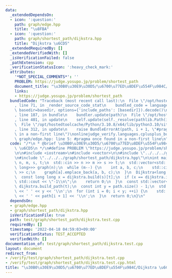 ```yaml
---
data:
  _extendedDependsOn:
  - icon: ':question:'
    path: graph/edge.hpp
    title: "\u8FBA"
  - icon: ':question:'
    path: graph/shortest_path/dijkstra.hpp
    title: "Dijkstra \u6CD5"
  _extendedRequiredBy: []
  _extendedVerifiedWith: []
  _isVerificationFailed: false
  _pathExtension: cpp
  _verificationStatusIcon: ':heavy_check_mark:'
  attributes:
    '*NOT_SPECIAL_COMMENTS*': ''
    PROBLEM: https://judge.yosupo.jp/problem/shortest_path
    document_title: "\u30B0\u30E9\u30D5/\u6700\u77ED\u8DEF\u554F\u984C/Dijkstra \u6CD5"
    links:
    - https://judge.yosupo.jp/problem/shortest_path
  bundledCode: "Traceback (most recent call last):\n  File \"/opt/hostedtoolcache/Python/3.10.8/x64/lib/python3.10/site-packages/onlinejudge_verify/documentation/build.py\"\
    , line 71, in _render_source_code_stat\n    bundled_code = language.bundle(stat.path,\
    \ basedir=basedir, options={'include_paths': [basedir]}).decode()\n  File \"/opt/hostedtoolcache/Python/3.10.8/x64/lib/python3.10/site-packages/onlinejudge_verify/languages/cplusplus.py\"\
    , line 187, in bundle\n    bundler.update(path)\n  File \"/opt/hostedtoolcache/Python/3.10.8/x64/lib/python3.10/site-packages/onlinejudge_verify/languages/cplusplus_bundle.py\"\
    , line 401, in update\n    self.update(self._resolve(pathlib.Path(included), included_from=path))\n\
    \  File \"/opt/hostedtoolcache/Python/3.10.8/x64/lib/python3.10/site-packages/onlinejudge_verify/languages/cplusplus_bundle.py\"\
    , line 312, in update\n    raise BundleErrorAt(path, i + 1, \"#pragma once found\
    \ in a non-first line\")\nonlinejudge_verify.languages.cplusplus_bundle.BundleErrorAt:\
    \ graph/edge.hpp: line 5: #pragma once found in a non-first line\n"
  code: "/*\n * @brief \u30B0\u30E9\u30D5/\u6700\u77ED\u8DEF\u554F\u984C/Dijkstra\
    \ \u6CD5\n */\n#define PROBLEM \"https://judge.yosupo.jp/problem/shortest_path\"\
    \n\n#include <iostream>\n#include <vector>\n\n#include \"../../../graph/edge.hpp\"\
    \n#include \"../../../graph/shortest_path/dijkstra.hpp\"\n\nint main() {\n  int\
    \ n, m, s, t;\n  std::cin >> n >> m >> s >> t;\n  std::vector<std::vector<Edge<long\
    \ long>>> graph(n);\n  while (m--) {\n    int a, b, c;\n    std::cin >> a >> b\
    \ >> c;\n    graph[a].emplace_back(a, b, c);\n  }\n  Dijkstra<long long> dijkstra(graph);\n\
    \  const long long x = dijkstra.build(s)[t];\n  if (x == dijkstra.inf) {\n   \
    \ std::cout << \"-1\\n\";\n    return 0;\n  }\n  const std::vector<int> path =\
    \ dijkstra.build_path(t);\n  const int y = path.size() - 1;\n  std::cout << x\
    \ << ' ' << y << '\\n';\n  for (int i = 0; i < y; ++i) {\n    std::cout << path[i]\
    \ << ' ' << path[i + 1] << '\\n';\n  }\n  return 0;\n}\n"
  dependsOn:
  - graph/edge.hpp
  - graph/shortest_path/dijkstra.hpp
  isVerificationFile: true
  path: test/graph/shortest_path/dijkstra.test.cpp
  requiredBy: []
  timestamp: '2022-04-18 04:59:03+09:00'
  verificationStatus: TEST_ACCEPTED
  verifiedWith: []
documentation_of: test/graph/shortest_path/dijkstra.test.cpp
layout: document
redirect_from:
- /verify/test/graph/shortest_path/dijkstra.test.cpp
- /verify/test/graph/shortest_path/dijkstra.test.cpp.html
title: "\u30B0\u30E9\u30D5/\u6700\u77ED\u8DEF\u554F\u984C/Dijkstra \u6CD5"
---
```

